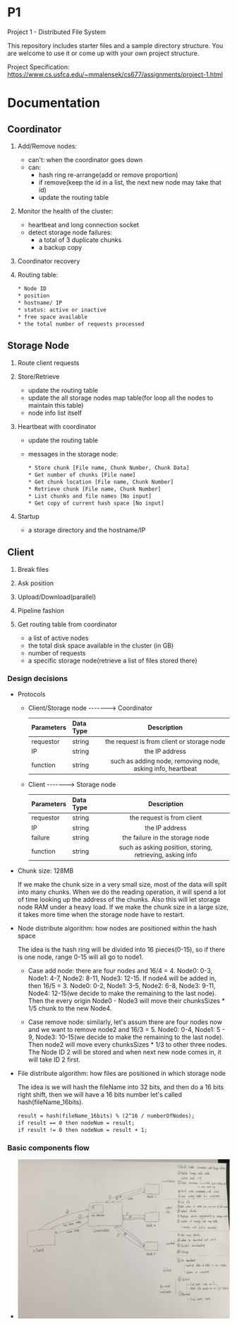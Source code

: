 # P1
Project 1 - Distributed File System

This repository includes starter files and a sample directory structure. You are welcome to use it or come up with your own project structure.

Project Specification: https://www.cs.usfca.edu/~mmalensek/cs677/assignments/project-1.html


# Documentation

## Coordinator
  1. Add/Remove nodes:
     * can't: when the coordinator goes down
     * can:
       * hash ring re-arrange(add or remove proportion)
       * if remove(keep the id in a list, the next new node may take that id)
       * update the routing table

  2. Monitor the health of the cluster:
     * heartbeat and long connection socket
     * detect storage node failures:
       * a total of 3 duplicate chunks
       * a backup copy

  3. Coordinator recovery

  4. Routing table:

         * Node ID
         * position
         * hostname/ IP
         * status: active or inactive
         * free space available
         * the total number of requests processed


##  Storage Node
  1. Route client requests

  2. Store/Retrieve
     * update the routing table
     * update the all storage nodes map table(for loop all the nodes to maintain this table)
     * node info list itself

  3. Heartbeat with coordinator

     * update the routing table
     * messages in the storage node:

           * Store chunk [File name, Chunk Number, Chunk Data]
           * Get number of chunks [File name]
           * Get chunk location [File name, Chunk Number]
           * Retrieve chunk [File name, Chunk Number]
           * List chunks and file names [No input]
           * Get copy of current hash space [No input]

  4. Startup
     * a storage directory and the hostname/IP


## Client
  1. Break files

  2. Ask position

  3. Upload/Download(parallel)

  4. Pipeline fashion

  5. Get routing table from coordinator
     * a list of active nodes
     * the total disk space available in the cluster (in GB)
     * number of requests
     * a specific storage node(retrieve a list of files stored there)


### Design decisions
   * Protocols
     * Client/Storage node -------> Coordinator

         | Parameters         | Data Type     | Description                                               |
         | ------------------ |-------------  |:---------------------------------------------------------:|
         | requestor          | string        | the request is from client or storage node                |
         | IP                 | string        | the IP address                                            |
         | function           | string        | such as adding node, removing node, asking info, heartbeat|


     * Client -------> Storage node

         | Parameters         | Data Type     | Description                                              |
         | ------------------ |-------------  |:--------------------------------------------------------:|
         | requestor          | string        | the request is from client                               |
         | IP                 | string        | the IP address                                           |
         | failure            | string        | the failure in the storage node                          |
         | function           | string        | such as asking position, storing, retrieving, asking info|

   * Chunk size: 128MB

     If we make the chunk size in a very small size, most of the data will spilt into many chunks. When we do the reading operation, it will spend a lot of time looking up the address of the chunks. Also this will let storage node RAM under a heavy load. If we make the chunk size in a large size, it takes more time when the storage node have to restart.

   * Node distribute algorithm: how nodes are positioned within the hash space

     The idea is the hash ring will be divided into 16 pieces(0-15), so if there is one node, range 0-15 will all go to node1.

     * Case add node: there are four nodes and 16/4 = 4. Node0: 0-3, Node1: 4-7, Node2: 8-11, Node3: 12-15. If node4 will be added in, then 16/5 = 3. Node0: 0-2, Node1: 3-5, Node2: 6-8, Node3: 9-11, Node4: 12-15(we decide to make the remaining to the last node). Then the every origin Node0 - Node3 will move their chunksSizes * 1/5 chunk to the new Node4.

     * Case remove node: similarly, let's assum there are four nodes now and we want to remove node2 and 16/3 = 5. Node0: 0-4, Node1: 5 - 9, Node3: 10-15(we decide to make the remaining to the last node). Then node2 will move every chunksSizes * 1/3 to other three nodes. The Node ID 2 will be stored and when next new node comes in, it will take ID 2 first.

   * File distribute algorithm: how files are positioned in which storage node
   
     The idea is we will hash the fileName into 32 bits, and then do a 16 bits right shift, then we will have a 16 bits number let's called hash(fileName_16bits).

         result = hash(fileName_16bits) % (2^16 / numberOfNodes);
         if result == 0 then nodeNum = result;
         if result != 0 then nodeNum = result + 1;

### Basic components flow
  * ![basic components flow](flow.jpg)
